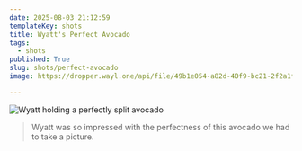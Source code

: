 ```yaml
---
date: 2025-08-03 21:12:59
templateKey: shots
title: Wyatt's Perfect Avocado
tags:
  - shots
published: True
slug: shots/perfect-avocado
image: https://dropper.wayl.one/api/file/49b1e054-a82d-40f9-bc21-2f2a1feccf99.png

---
```


![Wyatt holding a perfectly split avocado](https://dropper.wayl.one/api/file/49b1e054-a82d-40f9-bc21-2f2a1feccf99.png)

> Wyatt was so impressed with the perfectness of this avocado we had to take a picture.
